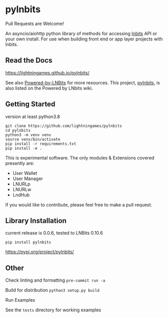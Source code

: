 # pylnbits

Pull Requests are Welcome!

An asyncio/aiohttp python library of methods for accessing [lnbits](https://github.com/lnbits/lnbits/) API or your own install. For use when building front end or app layer projects with lnbits. 

## Read the Docs

https://lightningames.github.io/pylnbits/

See also [Powered-by-LNBits](https://github.com/lnbits/lnbits/wiki/Powered-by-LNbits) for more resources. 
This project, [pylnbits](https://github.com/lightningames/pylnbits), is also listed on the Powered by LNbits wiki. 

## Getting Started

version at least python3.8

```
git clone https://github.com/lightningames/pylnbits
cd pylnbits
python3 -m venv venv
source venv/bin/activate
pip install -r requirements.txt
pip install -e .
```

This is experimental software. The only modules & Extensions covered presently are: 

- User Wallet 
- User Manager
- LNURLp
- LNURLw
- LndHub

If you would like to contribute, please feel free to make a pull request. 


## Library Installation

current release is 0.0.6, tested to LNBits 0.10.6

```
pip install pylnbits
````

https://pypi.org/project/pylnbits/

## Other

Check linting and formatting
`pre-commit run -a`

Build for distribution
`python3 setup.py build`



Run Examples

See the `tests` directory for working examples
